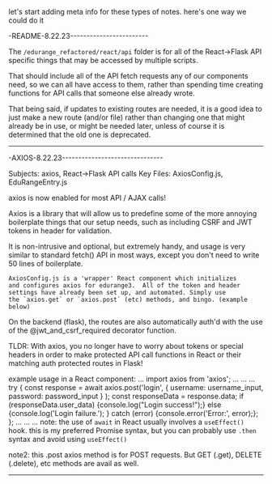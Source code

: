 




let's start adding meta info for these types of notes. 
here's one way we could do it



-README-8.22.23------------------------

The `/edurange_refactored/react/api` folder is for all of 
the React->Flask API specific things that may be accessed by
multiple scripts.

That should include all of the API fetch requests
any of our components need, so we can all have access to them, 
rather than spending time creating functions for API calls that
someone else already wrote.

That being said, if updates to existing routes are needed, it is
a good idea to just make a new route (and/or file) rather than 
changing one that might already be in use, or might be needed later,
unless of course it is determined that the old one is deprecated.

-------------------------------------------



-AXIOS-8.22.23-------------------------------

Subjects: axios, React->Flask API calls
Key Files: AxiosConfig.js, EduRangeEntry.js

axios is now enabled for most API / AJAX calls!

Axios is a library that will allow us to predefine some of the 
more annoying boilerplate things that our setup needs, 
such as including CSRF and JWT tokens in header for validation.

It is non-intrusive and optional, but extremely handy, and usage is 
very similar to standard fetch() API in most ways, except you 
don't need to write 50 lines of boilerplate.

    AxiosConfig.js is a 'wrapper' React component which initializes
    and configures axios for edurange3.  All of the token and header
    settings have already been set up, and automated. Simply use
    the `axios.get` or `axios.post` (etc) methods, and bingo. (example below)

On the backend (flask), the routes are also automatically auth'd
with the use of the @jwt_and_csrf_required decorator function.
    
TLDR: With axios, you no longer have to worry about tokens or special 
headers in order to make protected API call functions in React
or their matching auth protected routes in Flask!

example usage in a React component:
...
import axios from 'axios';
...
...
...
    try {
        const response = await axios.post('login',
            {
            username: username_input,
            password: password_input
            }
        );
        const responseData = response.data;
        if (responseData.user_data) {console.log("Login success!");} 
        else {console.log('Login failure.');
    } 
    catch (error) {console.error('Error:', error);};
    };
...
...
...
note: the use of `await` in React usually involves a `useEffect()` hook.
this is my preferred Promise syntax, but you can probably use `.then` syntax
and avoid using `useEffect()`

note2: this .post axios method is for POST requests. 
But GET (.get), DELETE (.delete), etc methods are avail as well.

-----------------------------------------